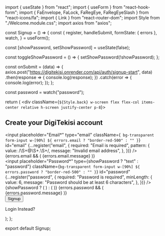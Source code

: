 import { useState } from "react";
import { useForm } from "react-hook-form";
import { FaEnvelope, FaLock, FaRegEye, FaRegEyeSlash } from "react-icons/fa";
import { Link } from "react-router-dom";
import Style from "./Welcome.module.css";
import axios from "axios";

const Signup = () => {
  const {
    register,
    handleSubmit,
    formState: { errors },
    watch,
  } = useForm();

  const [showPassword, setShowPassword] = useState(false);

  const toggleShowPassword = () => {
    setShowPassword(!showPassword);
  };

  const onSubmit = (data) => {
    axios.post("https://digitekisi.onrender.com/api/auth/signup-start", data)
      .then(response => {
        console.log(response);
      })
      .catch(error => {
        console.log(error);
      });
  };

  const password = watch("password");

  return (
    <div className={`${Style.back} w-screen flex flex-col items-center relative h-screen justify-center p-8`}>
      <div className="w-full max-w-md">
        <form
          onSubmit={handleSubmit(onSubmit)}
          className="bg-transparent flex flex-col justify-around px-8 pt-6 h-[20rem] pb-8 mb-4"
        >
          <h2 className="text-[28px] text-center font-normal capitalize text-[#ff9f00] mb-4">
            Create your DigiTekisi account
          </h2>
          <div className="mb-4 relative p-2 border-2 border-gray-800 rounded-md">
            <input
              placeholder="Email*"
              type="email"
              className={` bg-transparent form-input w-[90%] ${
                errors.email ? "border-red-500" : ""
              }`}
              id="email"
              {...register("email", {
                required: "Email is required",
                pattern: {
                  value: /\S+@\S+\.\S+/,
                  message: "Invalid email address",
                },
              })}
            />
            <label
              htmlFor="email"
              className="absolute top-0 right-0 text-gray-700 font-medium mr-2 mt-2"
            >
              <FaEnvelope className="text-2xl" />
            </label>
            {errors.email && (
              <span className="text-red-500 text-sm">
                {errors.email.message}
              </span>
            )}
          </div>
          <div className="mb-4 relative p-2 border-2 border-gray-800 rounded-md">
            <input
              placeholder="Password*"
              type={showPassword ? "text" : "password"}
              className={`bg-transparent form-input w-[90%] ${
                errors.password ? "border-red-500" : ""
              }`}
              id="password"
              {...register("password", {
                required: "Password is required",
                minLength: {
                  value: 6,
                  message: "Password should be at least 6 characters",
                },
              })}
            />
            <label
              htmlFor="password"
              className="absolute top-0 right-0 text-gray-700 font-medium mr-2 mt-2 cursor-pointer"
              onClick={toggleShowPassword}
            >
              {showPassword ? (
                <FaRegEyeSlash className="text-2xl" />
              ) : (
                <FaRegEye className="text-2xl" />
              )}
            </label>
            {errors.password && (
              <span className="text-red-500 text-sm">
                {errors.password.message}
              </span>
            )}
          </div>
          <div className="flex items-center justify-center">
            <button
              type="submit"
              className="bg-[#ff9f00]  hover:bg-blue-700 text-gray-800 font-normal py-2 px-12 rounded-[20px] text-[24px]"
            >
              Signup
            </button>
          </div>
        </form>
        <div className="absolute flex items-center justify-center bottom-10 w-[20rem]">
          <Link to="/login">
            <p className="text-[16px] text-white font-normal">Login Instead?</p>
          </Link>
        </div>
      </div>
    </div>
  );
};

export default Signup;